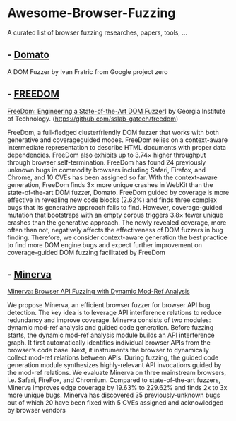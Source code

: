 # Awesome-Browser-Fuzzing
A curated list of browser fuzzing researches, papers, tools, ...

## - [Domato](https://github.com/googleprojectzero/domato)

A DOM Fuzzer by Ivan Fratric from Google project zero

## - [FREEDOM](https://github.com/sslab-gatech/freedom)

[FreeDom: Engineering a State-of-the-Art DOM Fuzzer](https://gts3.org/assets/papers/2020/xu:freedom.pdf)] by Georgia Institute of Technology. (https://github.com/sslab-gatech/freedom)

FreeDom, a full-fledged clusterfriendly DOM fuzzer that works with both generative and coverageguided modes. FreeDom relies on a context-aware intermediate
representation to describe HTML documents with proper data dependencies. FreeDom also exhibits up to 3.74× higher throughput
through browser self-termination. FreeDom has found 24 previously unknown bugs in commodity browsers including Safari, Firefox, and Chrome, and 10 CVEs has been assigned so far. With the context-aware generation, FreeDom finds 3× more unique crashes in WebKit than the state-of-the-art DOM fuzzer, Domato. FreeDom guided by coverage is more effective in revealing new code blocks (2.62%) and finds three complex bugs that its generative approach fails to find. However, coverage-guided mutation that bootstraps with an empty corpus triggers 3.8× fewer unique crashes than the generative approach. The newly revealed coverage, more often than not, negatively affects the effectiveness of DOM fuzzers in bug finding. Therefore, we consider context-aware generation the best practice to find more DOM engine bugs and expect further improvement on coverage-guided DOM fuzzing facilitated by FreeDom


## - [Minerva](https://github.com/ChijinZ/Minerva)

[Minerva: Browser API Fuzzing with Dynamic Mod-Ref Analysis](https://hexhive.epfl.ch/publications/files/22FSE.pdf)

We propose Minerva, an efficient browser fuzzer for browser API bug detection. The key idea is to leverage API interference relations to reduce redundancy and improve coverage. Minerva consists of two modules: dynamic mod-ref analysis and guided code generation. Before fuzzing starts, the dynamic mod-ref analysis module builds an API interference graph. It first automatically identifies individual browser APIs from the browser’s code base. Next, it instruments the browser to dynamically collect mod-ref relations between APIs. During fuzzing, the guided code generation module synthesizes highly-relevant API invocations guided by the mod-ref relations. We evaluate Minerva on three mainstream browsers, i.e. Safari, FireFox, and Chromium. Compared to state-of-the-art fuzzers, Minerva improves edge coverage by 19.63% to 229.62% and finds 2x to 3x more unique bugs. Minerva has discovered 35 previously-unknown bugs out of which 20 have been fixed with 5 CVEs assigned and acknowledged by browser vendors
